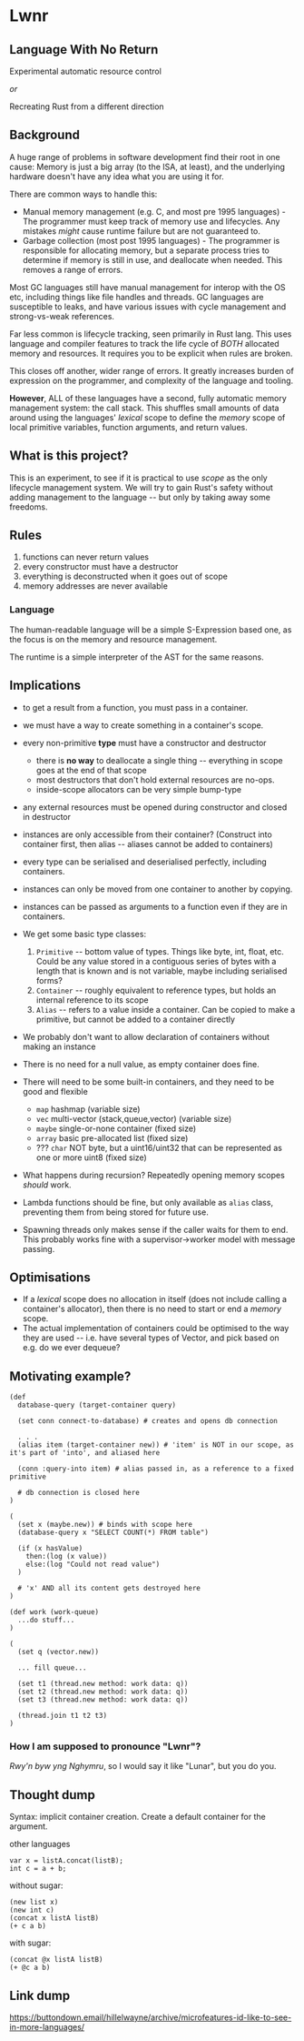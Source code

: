 # Lwnr

## Language With No Return

Experimental automatic resource control

_or_

Recreating Rust from a different direction

## Background

A huge range of problems in software development find their root in one cause:
Memory is just a big array (to the ISA, at least), and the underlying hardware doesn't have any idea
what you are using it for.

There are common ways to handle this:

* Manual memory management (e.g. C, and most pre 1995 languages) - The programmer must
  keep track of memory use and lifecycles. Any mistakes *might* cause runtime failure
  but are not guaranteed to.
* Garbage collection (most post 1995 languages) - The programmer is responsible for
  allocating memory, but a separate process tries to determine if memory is still in
  use, and deallocate when needed. This removes a range of errors.

Most GC languages still have manual management for interop with the OS etc, including
things like file handles and threads.
GC languages are susceptible to leaks, and have various issues with cycle management
and strong-vs-weak references.

Far less common is lifecycle tracking, seen primarily in Rust lang.
This uses language and compiler features to track the life cycle of *BOTH* allocated
memory and resources. It requires you to be explicit when rules are broken.

This closes off another, wider range of errors. It greatly increases burden of
expression on the programmer, and complexity of the language and tooling.

**However**, ALL of these languages have a second, fully automatic memory management
system: the call stack. This shuffles small amounts of data around using the languages'
*lexical* scope to define the *memory* scope of local primitive variables, function
arguments, and return values.

## What is this project?

This is an experiment, to see if it is practical to use *scope* as the only
lifecycle management system. We will try to gain Rust's safety without adding
management to the language -- but only by taking away some freedoms.

## Rules
1. functions can never return values
2. every constructor must have a destructor
3. everything is deconstructed when it goes out of scope
4. memory addresses are never available

### Language

The human-readable language will be a simple S-Expression based one,
as the focus is on the memory and resource management.

The runtime is a simple interpreter of the AST for the same reasons.

## Implications

* to get a result from a function, you must pass in a container.
* we must have a way to create something in a container's scope.

* every non-primitive **type** must have a constructor and destructor
  * there is **no way** to deallocate a single thing -- everything in scope goes at the end of that scope
  * most destructors that don't hold external resources are no-ops.
  * inside-scope allocators can be very simple bump-type
* any external resources must be opened during constructor and closed in destructor
* instances are only accessible from their container? (Construct into container first, then alias -- aliases cannot be added to containers)
* every type can be serialised and deserialised perfectly, including containers.
* instances can only be moved from one container to another by copying.
* instances can be passed as arguments to a function even if they are in containers.

* We get some basic type classes:
  1. `Primitive` -- bottom value of types. Things like byte, int, float, etc. Could be any value stored in a contiguous series of bytes with a length that is known and is not variable, maybe including serialised forms?
  2. `Container` -- roughly equivalent to reference types, but holds an internal reference to its scope
  3. `Alias` -- refers to a value inside a container. Can be copied to make a primitive, but cannot be added to a container directly

* We probably don't want to allow declaration of containers without making an instance
* There is no need for a null value, as empty container does fine.
* There will need to be some built-in containers, and they need to be good and flexible
  - `map` hashmap (variable size)
  - `vec` multi-vector (stack,queue,vector) (variable size)
  - `maybe` single-or-none container (fixed size)
  - `array` basic pre-allocated list (fixed size)
  - ??? `char` NOT byte, but a uint16/uint32 that can be represented as one or more uint8 (fixed size)

* What happens during recursion? Repeatedly opening memory scopes _should_ work.
* Lambda functions should be fine, but only available as `alias` class, preventing them from being stored for future use.
* Spawning threads only makes sense if the caller waits for them to end. This probably works fine with a supervisor->worker model with message passing.

## Optimisations

* If a _lexical_ scope does no allocation in itself (does not include calling a container's allocator), then there is no need to start or end a _memory_ scope.
* The actual implementation of containers could be optimised to the way they are used -- i.e. have several types of Vector, and pick based on e.g. do we ever dequeue?

## Motivating example?

```
(def
  database-query (target-container query)
  
  (set conn connect-to-database) # creates and opens db connection
  
  . . .
  (alias item (target-container new)) # 'item' is NOT in our scope, as it's part of 'into', and aliased here
  
  (conn :query-into item) # alias passed in, as a reference to a fixed primitive
  
  # db connection is closed here
)

(
  (set x (maybe.new)) # binds with scope here
  (database-query x "SELECT COUNT(*) FROM table")
  
  (if (x hasValue)
    then:(log (x value))
    else:(log "Could not read value")
  )
  
  # 'x' AND all its content gets destroyed here
)
```

```
(def work (work-queue)
  ...do stuff...
)

(
  (set q (vector.new))
  
  ... fill queue...
  
  (set t1 (thread.new method: work data: q))
  (set t2 (thread.new method: work data: q))
  (set t3 (thread.new method: work data: q))
  
  (thread.join t1 t2 t3)
)
```

### How I am supposed to pronounce "Lwnr"?

_Rwy'n byw yng Nghymru_, so I would say it like "Lunar", but you do you.

## Thought dump

Syntax: implicit container creation. Create a default container for the argument.

other languages
```
var x = listA.concat(listB);
int c = a + b;
```

without sugar:
```
(new list x)
(new int c)
(concat x listA listB)
(+ c a b)
```

with sugar:
```
(concat @x listA listB)
(+ @c a b)
```


## Link dump

https://buttondown.email/hillelwayne/archive/microfeatures-id-like-to-see-in-more-languages/
